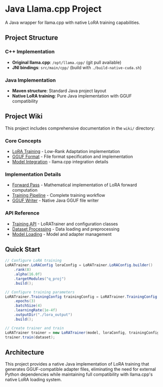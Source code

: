 # Java Llama.cpp Project

A Java wrapper for llama.cpp with native LoRA training capabilities.

## Project Structure

### C++ Implementation
- **Original llama.cpp**: `/opt/llama.cpp/` (git pull available)
- **JNI bindings**: `src/main/cpp/` (build with `./build-native-cuda.sh`)

### Java Implementation
- **Maven structure**: Standard Java project layout
- **Native LoRA training**: Pure Java implementation with GGUF compatibility

## Project Wiki

This project includes comprehensive documentation in the `wiki/` directory:

### Core Concepts
- [LoRA Training](wiki/lora-training/README.md) - Low-Rank Adaptation implementation
- [GGUF Format](wiki/gguf-format/README.md) - File format specification and implementation
- [Model Integration](wiki/model-integration/README.md) - llama.cpp integration details

### Implementation Details
- [Forward Pass](wiki/lora-training/forward-pass.md) - Mathematical implementation of LoRA forward computation
- [Training Pipeline](wiki/lora-training/training-pipeline.md) - Complete training workflow
- [GGUF Writer](wiki/gguf-format/writer-implementation.md) - Native Java GGUF file writer

### API Reference
- [Training API](wiki/api/training-api.md) - LoRATrainer and configuration classes
- [Dataset Processing](wiki/api/dataset-processing.md) - Data loading and preprocessing
- [Model Loading](wiki/api/model-loading.md) - Model and adapter management

## Quick Start

```java
// Configure LoRA training
LoRATrainer.LoRAConfig loraConfig = LoRATrainer.LoRAConfig.builder()
    .rank(8)
    .alpha(16.0f)
    .targetModules("q_proj")
    .build();

// Configure training parameters
LoRATrainer.TrainingConfig trainingConfig = LoRATrainer.TrainingConfig.builder()
    .epochs(3)
    .batchSize(4)
    .learningRate(1e-4f)
    .outputDir("./lora_output")
    .build();

// Create trainer and train
LoRATrainer trainer = new LoRATrainer(model, loraConfig, trainingConfig);
trainer.train(dataset);
```

## Architecture

This project provides a native Java implementation of LoRA training that generates GGUF-compatible adapter files, eliminating the need for external Python dependencies while maintaining full compatibility with llama.cpp's native LoRA loading system.

